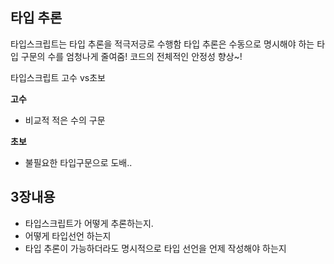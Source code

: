 ## 타입 추론

타입스크립트는 타입 추론을 적극저긍로 수행함
타입 추론은 수동으로 명시해야 하는 타입 구문의 수를 엄청나게 줄여줌!
코드의 전체적인 안정성 향상~!


타입스크립트 고수 vs초보

**고수**
  - 비교적 적은 수의 구문

**초보**
  - 불필요한 타입구문으로 도배..

## 3장내용
- 타입스크립트가 어떻게 추론하는지.
- 어떻게 타입선언 하는지
- 타입 추론이 가능하더라도 명시적으로 타입 선언을 언제 작성해야 하는지


